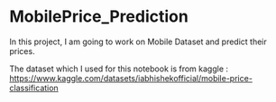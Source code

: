 # MobilePrice_Prediction
In this project, I am going to work on Mobile Dataset and predict their prices.

The dataset which I used for this notebook is from kaggle : https://www.kaggle.com/datasets/iabhishekofficial/mobile-price-classification

